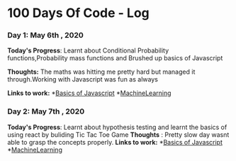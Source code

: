 # 100 Days Of Code - Log

### Day 1: May 6th , 2020

**Today's Progress**: Learnt about Conditional Probability functions,Probability mass functions and Brushed up basics of Javascript

**Thoughts:**  The maths was hitting me pretty hard but managed it through.Working with Javascript was fun as always

**Links to work:** 
          *[Basics of Javascript](https://github.com/Coding-Maniac/Reactjs/tree/master/JavascriptBasics)
          *[MachineLearning](https://github.com/Coding-Maniac/Machine-Learning/tree/master/code/DatascienceFromScratch)

### Day 2: May 7th , 2020
**Today's Progress**: Learnt about hypothesis testing and learnt the basics of using react by buliding Tic Tac Toe Game
**Thoughts** : Pretty slow day wasnt able to grasp the concepts properly.
**Links to work:** 
          *[Basics of Javascript](https://github.com/Coding-Maniac/Reactjs/tree/master/JavascriptBasics)
          *[MachineLearning](https://github.com/Coding-Maniac/Machine-Learning/tree/master/code/DatascienceFromScratch)
